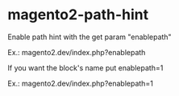 # magento2-path-hint
Enable path hint with the get param "enablepath"

Ex.: magento2.dev/index.php?enablepath

If you want the block's name put enablepath=1

Ex.: magento2.dev/index.php?enablepath=1